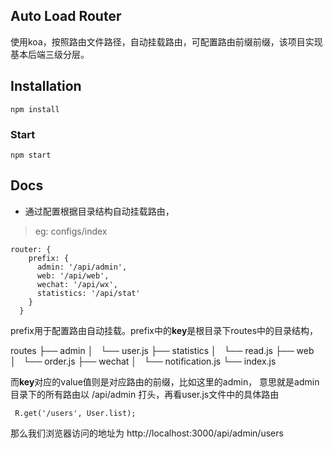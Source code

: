 Auto Load Router
----------------

使用koa，按照路由文件路径，自动挂载路由，可配置路由前缀前缀，该项目实现基本后端三级分层。



## Installation

```
npm install
```

### Start

```
npm start
```

## Docs

* 通过配置根据目录结构自动挂载路由，

> eg: configs/index 
 
```
router: {
    prefix: {
      admin: '/api/admin',
      web: '/api/web',
      wechat: '/api/wx',
      statistics: '/api/stat'
    }
  }
```

prefix用于配置路由自动挂载。prefix中的**key**是根目录下routes中的目录结构，

> 
routes
├── admin
│   └── user.js
├── statistics
│   └── read.js
├── web
│   └── order.js
├── wechat
│   └── notification.js
└── index.js
>      

而**key**对应的value值则是对应路由的前缀，比如这里的admin，
意思就是admin目录下的所有路由以 /api/admin 打头，再看user.js文件中的具体路由

```
 R.get('/users', User.list);
```

那么我们浏览器访问的地址为 http://localhost:3000/api/admin/users
